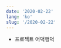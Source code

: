```yaml
---
date: '2020-02-22'
lang: 'ko'
slug: '/2020-02-22'
---
```


- 프로젝트 어덕행덕

<head>
  <html lang="ko-KR"/>
</head>
